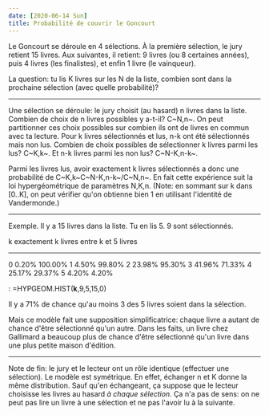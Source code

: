 ```yaml
---
date: [2020-06-14 Sun]
title: Probabilité de couvrir le Goncourt
---
```


Le Goncourt se déroule en 4 sélections. À la première sélection, le
jury retient 15 livres. Aux suivantes, il retient: 9 livres (ou 8
certaines années), puis 4 livres (les finalistes), et enfin 1 livre
(le vainqueur).

La question: tu lis K livres sur les N de la liste, combien sont dans
la prochaine sélection (avec quelle probabilité)?

----------------------------------------------------------------------

Une sélection se déroule: le jury choisit (au hasard) n livres dans la
liste. Combien de choix de n livres possibles y a-t-il? C~N,n~. On
peut partitionner ces choix possibles sur combien ils ont de livres en
commun avec ta lecture. Pour k livres sélectionnés et lus, n-k ont été
sélectionnés mais non lus. Combien de choix possibles de sélectionner
k livres parmi les lus? C~K,k~. Et n-k livres parmi les non lus?
C~N-K,n-k~.

Parmi les livres lus, avoir exactement k livres sélectionnés a donc
une probabilité de C~K,k~C~N-K,n-k~/C~N,n~. En fait cette expérience
suit la loi hypergéométrique de paramètres N,K,n. (Note: en sommant
sur k dans [0..K], on peut vérifier qu'on obtienne bien 1 en utilisant
l'identité de Vandermonde.)

----------------------------------------------------------------------

Exemple. Il y a 15 livres dans la liste. Tu en lis 5. 9 sont
sélectionnés.

  k   exactement k livres   entre k et 5 livres
  --- --------------------- ---------------------
  0   0.20%                 100.00%
  1   4.50%                 99.80%
  2   23.98%                95.30%
  3   41.96%                71.33%
  4   25.17%                29.37%
  5   4.20%                 4.20%

  : =HYPGEOM.HIST(**k**,9,5,15,0)

Il y a 71% de chance qu'au moins 3 des 5 livres soient dans la
sélection.

Mais ce modèle fait une supposition simplificatrice: chaque livre a
autant de chance d'être sélectionné qu'un autre. Dans les faits, un
livre chez Gallimard a beaucoup plus de chance d'être sélectionné
qu'un livre dans une plus petite maison d'édition.

----------------------------------------------------------------------

Note de fin: le jury et le lecteur ont un rôle identique (effectuer
une sélection). Le modèle est symétrique. En effet, échanger n et K
donne la même distribution. Sauf qu'en échangeant, ça suppose que le
lecteur choisisse les livres au hasard *à chaque sélection*. Ça n'a
pas de sens: on ne peut pas lire un livre à une sélection et ne pas
l'avoir lu à la suivante.
